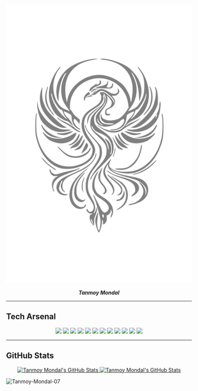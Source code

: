 <div align="center">
<img src="logo01.svg"/><br/>
  <!-- <img src="text00.svg"/><br/> -->

  <!-- # Tanmoy Mondal -->

  <!-- **_Developer | Dreamer | Doer_** -->
  <strong><em>Tanmoy Mondal</em></strong>
  <!-- **_Front-End Developer_** -->
</div>

---

<!-- ## 🚀 Tech Arsenal -->
## Tech Arsenal


<div align="center">

<img src="https://img.shields.io/badge/Python-181717?style=for-the-badge&logo=python&logoColor=808080"/>
<img src="https://img.shields.io/badge/React-181717?style=for-the-badge&logo=react&logoColor=808080"/>
<img src="https://img.shields.io/badge/Redux-181717?style=for-the-badge&logo=redux&logoColor=808080"/>
<img src="https://img.shields.io/badge/TailwindCSS-181717?style=for-the-badge&logo=tailwindcss&logoColor=808080"/>
<img src="https://img.shields.io/badge/Postman-181717?style=for-the-badge&logo=postman&logoColor=808080"/>
<img src="https://img.shields.io/badge/Appwrite-181717?style=for-the-badge&logo=appwrite&logoColor=808080"/>
<img src="https://img.shields.io/badge/Cloudflare-181717?style=for-the-badge&logo=cloudflare&logoColor=808080"/>
<img src="https://img.shields.io/badge/NPM-181717?style=for-the-badge&logo=npm&logoColor=808080"/>
<img src="https://img.shields.io/badge/Axios-181717?style=for-the-badge&logo=axios&logoColor=808080"/>
<img src="https://img.shields.io/badge/TypeScript-181717?style=for-the-badge&logo=typescript&logoColor=808080"/>
<img src="https://img.shields.io/badge/Arch_Linux-181717?style=for-the-badge&logo=arch-linux&logoColor=808080"/>
<img src="https://img.shields.io/badge/Framer_Motion-181717?style=for-the-badge&logo=framer&logoColor=808080"/>

</div>

---

<!-- ## 📊 GitHub Stats -->
## GitHub Stats

<div align="center">
<a href="https://github.com/Tanmoy-Mondal-07">
  <img src="https://github-readme-stats.vercel.app/api?username=Tanmoy-Mondal-07&include_all_commits=true&count_private=true&bg_color=00000000&title_color=808080&text_color=808080&icon_color=000000&hide_border=true&show_icons=true" alt="Tanmoy Mondal's GitHub Stats" />
</a>

<a href="https://github.com/Tanmoy-Mondal-07">
  <img src="https://github-readme-streak-stats-eight.vercel.app/?user=Tanmoy-Mondal-07&hide_border=true&background=FFFFFF00&ring=808080&fire=808080&currStreakLabel=808080&sideLabels=808080&dates=808080&currStreakNum=808080&sideNums=808080&stroke=808080" alt="Tanmoy Mondal's GitHub Stats" />
</a>
<p align="left">
  <img src="https://komarev.com/ghpvc/?username=Tanmoy-Mondal-07&label=Profile%20views&color=gray&style=pixel" alt="Tanmoy-Mondal-07" />
</p>
</div>

